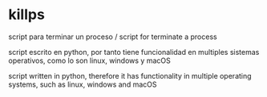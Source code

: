 # killps
script para terminar un proceso / script for terminate a process

script escrito en python, por tanto tiene funcionalidad en multiples sistemas operativos, como lo son linux, windows y macOS

script written in python, therefore it has functionality in multiple operating systems, such as linux, windows and macOS
